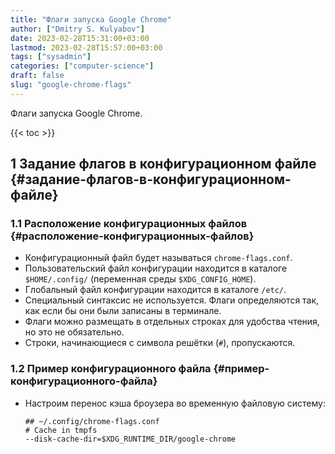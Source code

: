 ```yaml
---
title: "Флаги запуска Google Chrome"
author: ["Dmitry S. Kulyabov"]
date: 2023-02-28T15:31:00+03:00
lastmod: 2023-02-28T15:57:00+03:00
tags: ["sysadmin"]
categories: ["computer-science"]
draft: false
slug: "google-chrome-flags"
---
```


Флаги запуска Google Chrome.

<!--more-->

{{< toc >}}


## <span class="section-num">1</span> Задание флагов в конфигурационном файле {#задание-флагов-в-конфигурационном-файле}


### <span class="section-num">1.1</span> Расположение конфигурационных файлов {#расположение-конфигурационных-файлов}

-   Конфигурационный файл будет называться `chrome-flags.conf`.
-   Пользовательский файл конфигурации находится в каталоге `$HOME/.config/` (переменная среды `$XDG_CONFIG_HOME`).
-   Глобальный файл конфигурации находится в каталоге `/etc/`.
-   Специальный синтаксис не используется. Флаги определяются так, как если бы они были записаны в терминале.
-   Флаги можно размещать в отдельных строках для удобства чтения, но это не обязательно.
-   Строки, начинающиеся с символа решётки (`#`), пропускаются.


### <span class="section-num">1.2</span> Пример конфигурационного файла {#пример-конфигурационного-файла}

-   Настроим перенос кэша броузера во временную файловую систему:
    ```conf-unix
    ## ~/.config/chrome-flags.conf
    # Cache in tmpfs
    --disk-cache-dir=$XDG_RUNTIME_DIR/google-chrome
    ```
